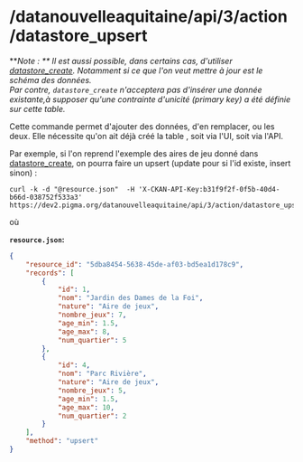 # /datanouvelleaquitaine/api/3/action/datastore_upsert

***Note : ** Il est aussi possible, dans certains cas, d'utiliser [datastore_create](datastore_create.md). Notamment
 si ce que l'on veut mettre à jour est le schéma des données.   
 Par contre, `datastore_create` n'acceptera pas d'insérer une 
 donnée existante,à supposer qu'une contrainte d'unicité (primary key) a été définie sur cette table.*

Cette commande permet d'ajouter des données, d'en remplacer, ou les deux. Elle nécessite qu'on ait déjà créé la table
, soit via l'UI, soit via l'API.

Par exemple, si l'on reprend l'exemple des aires de jeu donné dans [datastore_create](datastore_create.md), on pourra 
faire un upsert (update pour si l'id existe, insert sinon) : 

```
curl -k -d "@resource.json"  -H 'X-CKAN-API-Key:b31f9f2f-0f5b-40d4-b66d-038752f533a3'  https://dev2.pigma.org/datanouvelleaquitaine/api/3/action/datastore_upsert
```
où

**`resource.json`:**  
```json
{
    "resource_id": "5dba8454-5638-45de-af03-bd5ea1d178c9",
    "records": [
        {
            "id": 1,
            "nom": "Jardin des Dames de la Foi",
            "nature": "Aire de jeux",
            "nombre_jeux": 7,
            "age_min": 1.5,
            "age_max": 8,
            "num_quartier": 5
        },
        {
            "id": 4,
            "nom": "Parc Rivière",
            "nature": "Aire de jeux",
            "nombre_jeux": 5,
            "age_min": 1.5,
            "age_max": 10,
            "num_quartier": 2
        }
    ],
    "method": "upsert"
}
```